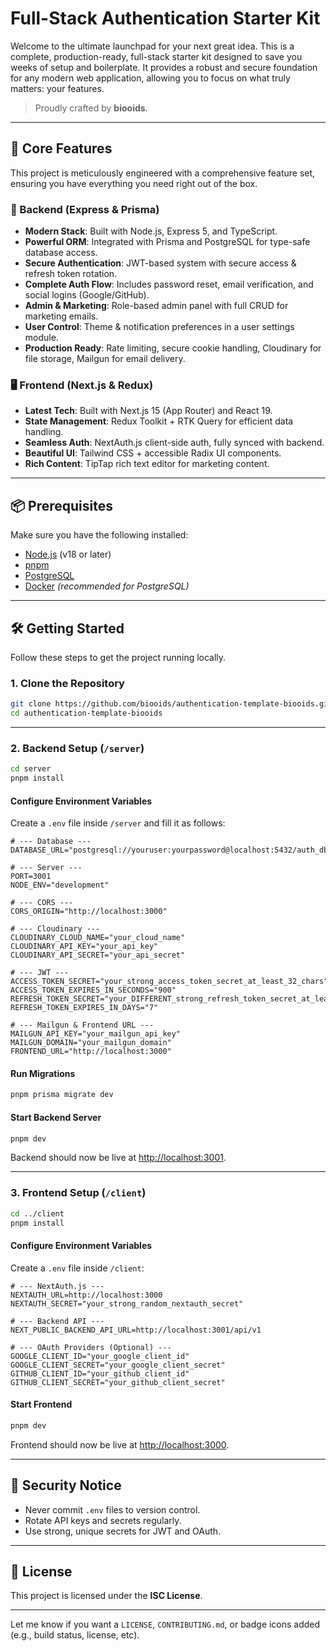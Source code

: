 # Full-Stack Authentication Starter Kit

Welcome to the ultimate launchpad for your next great idea. This is a complete, production-ready, full-stack starter kit designed to save you weeks of setup and boilerplate. It provides a robust and secure foundation for any modern web application, allowing you to focus on what truly matters: your features.

> Proudly crafted by **biooids**.

---

## 🚀 Core Features

This project is meticulously engineered with a comprehensive feature set, ensuring you have everything you need right out of the box.

### 🔧 Backend (Express & Prisma)

- **Modern Stack**: Built with Node.js, Express 5, and TypeScript.
- **Powerful ORM**: Integrated with Prisma and PostgreSQL for type-safe database access.
- **Secure Authentication**: JWT-based system with secure access & refresh token rotation.
- **Complete Auth Flow**: Includes password reset, email verification, and social logins (Google/GitHub).
- **Admin & Marketing**: Role-based admin panel with full CRUD for marketing emails.
- **User Control**: Theme & notification preferences in a user settings module.
- **Production Ready**: Rate limiting, secure cookie handling, Cloudinary for file storage, Mailgun for email delivery.

### 🖥️ Frontend (Next.js & Redux)

- **Latest Tech**: Built with Next.js 15 (App Router) and React 19.
- **State Management**: Redux Toolkit + RTK Query for efficient data handling.
- **Seamless Auth**: NextAuth.js client-side auth, fully synced with backend.
- **Beautiful UI**: Tailwind CSS + accessible Radix UI components.
- **Rich Content**: TipTap rich text editor for marketing content.

---

## 📦 Prerequisites

Make sure you have the following installed:

- [Node.js](https://nodejs.org/) (v18 or later)
- [pnpm](https://pnpm.io/)
- [PostgreSQL](https://www.postgresql.org/)
- [Docker](https://www.docker.com/) _(recommended for PostgreSQL)_

---

## 🛠️ Getting Started

Follow these steps to get the project running locally.

### 1. Clone the Repository

```bash
git clone https://github.com/biooids/authentication-template-biooids.git
cd authentication-template-biooids
```

---

### 2. Backend Setup (`/server`)

```bash
cd server
pnpm install
```

#### Configure Environment Variables

Create a `.env` file inside `/server` and fill it as follows:

```env
# --- Database ---
DATABASE_URL="postgresql://youruser:yourpassword@localhost:5432/auth_db"

# --- Server ---
PORT=3001
NODE_ENV="development"

# --- CORS ---
CORS_ORIGIN="http://localhost:3000"

# --- Cloudinary ---
CLOUDINARY_CLOUD_NAME="your_cloud_name"
CLOUDINARY_API_KEY="your_api_key"
CLOUDINARY_API_SECRET="your_api_secret"

# --- JWT ---
ACCESS_TOKEN_SECRET="your_strong_access_token_secret_at_least_32_chars"
ACCESS_TOKEN_EXPIRES_IN_SECONDS="900"
REFRESH_TOKEN_SECRET="your_DIFFERENT_strong_refresh_token_secret_at_least_32_chars"
REFRESH_TOKEN_EXPIRES_IN_DAYS="7"

# --- Mailgun & Frontend URL ---
MAILGUN_API_KEY="your_mailgun_api_key"
MAILGUN_DOMAIN="your_mailgun_domain"
FRONTEND_URL="http://localhost:3000"
```

#### Run Migrations

```bash
pnpm prisma migrate dev
```

#### Start Backend Server

```bash
pnpm dev
```

Backend should now be live at [http://localhost:3001](http://localhost:3001).

---

### 3. Frontend Setup (`/client`)

```bash
cd ../client
pnpm install
```

#### Configure Environment Variables

Create a `.env` file inside `/client`:

```env
# --- NextAuth.js ---
NEXTAUTH_URL=http://localhost:3000
NEXTAUTH_SECRET="your_strong_random_nextauth_secret"

# --- Backend API ---
NEXT_PUBLIC_BACKEND_API_URL=http://localhost:3001/api/v1

# --- OAuth Providers (Optional) ---
GOOGLE_CLIENT_ID="your_google_client_id"
GOOGLE_CLIENT_SECRET="your_google_client_secret"
GITHUB_CLIENT_ID="your_github_client_id"
GITHUB_CLIENT_SECRET="your_github_client_secret"
```

#### Start Frontend

```bash
pnpm dev
```

Frontend should now be live at [http://localhost:3000](http://localhost:3000).

---

## 🔐 Security Notice

- Never commit `.env` files to version control.
- Rotate API keys and secrets regularly.
- Use strong, unique secrets for JWT and OAuth.

---

## 📄 License

This project is licensed under the **ISC License**.

---

Let me know if you want a `LICENSE`, `CONTRIBUTING.md`, or badge icons added (e.g., build status, license, etc).
